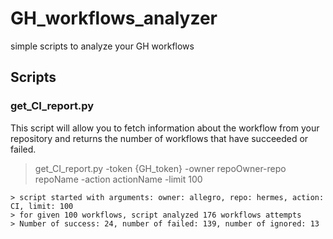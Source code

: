 # GH_workflows_analyzer
simple scripts to analyze your GH workflows


## Scripts 

### get_CI_report.py
This script will allow you to fetch information about the workflow from your repository and returns the number of workflows that have succeeded or failed.

> get_CI_report.py -token {GH_token} -owner repoOwner-repo repoName -action actionName -limit 100

```
> script started with arguments: owner: allegro, repo: hermes, action: CI, limit: 100
> for given 100 workflows, script analyzed 176 workflows attempts
> Number of success: 24, number of failed: 139, number of ignored: 13
```
